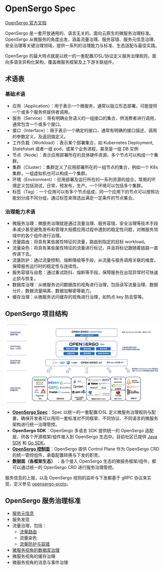 # OpenSergo Spec

[OpenSergo 官方文档](https://opensergo.io/zh-cn/docs/what-is-opensergo/intro/)

OpenSergo 是一套开放通用的、语言无关的、面向云原生的微服务治理标准。OpenSergo 从微服务的角度出发，涵盖流量治理、服务容错、服务元信息治理、安全治理等关键治理领域，提供一系列的治理能力与标准、生态适配与最佳实践。

OpenSergo 的最大特点就是以统一的一套配置/DSL/协议定义服务治理规则，面向多语言异构化架构，覆盖微服务框架及上下游关联组件。

## 术语表

### 基础术语

* 应用（Application）：用于表示一个微服务，通常以独立形态部署，可能提供一个或多个服务供提供者调用。
* 服务（Service）：带有明确业务语义的一组接口的集合，供消费者进行调用，通常包含一个或多个接口。
* 接口（Interface）：用于表示一个确定的接口，通常有明确的接口描述，调用的参数定义，及返回值定义。
* 工作负载（Workload）：表示某个部署集合，如 Kubernetes Deployment, Statefulset 或者一组 pod，或某个业务进程，甚至是一组 DB 实例
* 节点（Node）：表示应用部署所在的具体硬件资源，多个节点可以构成一个集群。
* 集群（Cluster）：集群定义了应用部署所在的一组节点的集合，例如一个 K8s 集群，一组虚拟机也可以构成一个集群。
* 环境（Environment）：应用部署及运行所在的一系列资源的组合，常用的环境定义包括测试，日常，预发布，生产。一个环境可以包括多个集群。
* 标签（Tag）：一个应用可以有多个节点组成，同一个应用下的节点可以按照功能划分成不同分组，通过标签来筛选出满足一定条件的节点集合。

### 治理能力术语

* 微服务治理：微服务治理就是通过流量治理、服务容错、安全治理等技术手段来减少甚至避免发布和管理大规模应用过程中遇到的稳定性问题，对微服务领域中的各个组件进行治理。
* 流量路由：将具有某些属性特征的流量，路由到指定的目标 workload。
* 流量染色：将具有某些属性特征的流量进行标记，并且将标记跟随着链路一直传递下去。
* 流量防护：通过流量控制、熔断降级等手段，从流量与服务调用关联的维度，保障服务运行时的稳定性与连续性。
* 服务容错与自愈：通过重试防抖、熔断等手段，保障服务在出现异常时可快速止损与恢复。
* 数据库治理：从微服务访问数据库的视角进行治理，包括读写流量治理、数据分片、数据流量隔离、数据加解密等能力。
* 缓存治理：从微服务访问缓存的视角进行治理，如热点 key 防击穿等。

## OpenSergo 项目结构

![OpenSergo-structure](./images/opensergo-project-structure.jpg)

* [**OpenSergo Spec**](https://github.com/opensergo/opensergo-specification)：Spec 以统一的一套配置/DSL 定义微服务治理规则与配置，确保开发者可以用同一套标准对不同框架、不同协议、不同语言的微服务架构进行统一治理管控。
* **OpenSergo SDK**：OpenSergo 多语言 SDK 提供统一的 OpenSergo 适配层，供各个开源框架/组件接入到 OpenSergo 生态中。目前社区已提供 [Java SDK](https://github.com/opensergo/opensergo-java-sdk) 和 [Go SDK](https://github.com/opensergo/opensergo-go-sdk)。
* [**OpenSergo 控制面**](https://github.com/opensergo/opensergo-control-plane)：OpenSergo 提供 Control Plane 作为 OpenSergo CRD 的统一管控组件，承载配置转换与下发的职责。
* **数据面（各框架生态）** ：各个接入 OpenSergo 生态的微服务框架/组件，都可以通过统一的 OpenSergo CRD 进行服务治理管控。

服务信息的上报，以及 OpenSergo 规则的监听与下发都基于 gRPC 协议来实现，定义参见 [opensergo-proto](https://github.com/opensergo/opensergo-proto)。

## OpenSergo 服务治理标准

* [服务元信息](./service-metadata.md)
* 服务发现
* 流量治理，包括：
  * [流量路由](./traffic-routing.md)
  * 流量染色
  * [流量防护与容错](./fault-tolerance.md)
* [微服务视角的数据库治理](./database.md)
* 微服务视角的缓存治理
* 微服务视角的消息与事件治理
